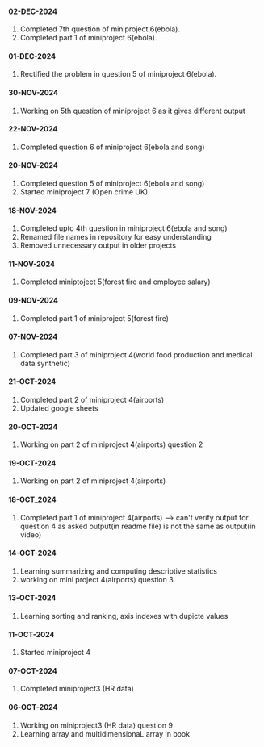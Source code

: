 #### 02-DEC-2024
1. Completed 7th question of miniproject 6(ebola).
2. Completed part 1 of miniproject 6(ebola).
#### 01-DEC-2024
1. Rectified the problem in question 5 of miniproject 6(ebola).
#### 30-NOV-2024
1. Working on 5th question of miniproject 6 as it gives different output 
#### 22-NOV-2024
1. Completed question 6 of miniproject 6(ebola and song)
#### 20-NOV-2024
1. Completed question 5 of miniproject 6(ebola and song)
2. Started miniproject 7 (Open crime UK)
#### 18-NOV-2024
1. Completed upto 4th question in miniproject 6(ebola and song)
2. Renamed file names in repository for easy understanding
3. Removed unnecessary output in older projects
#### 11-NOV-2024
1. Completed miniptoject 5(forest fire and employee salary)
#### 09-NOV-2024
1. Completed part 1 of miniproject 5(forest fire)
#### 07-NOV-2024
1. Completed part 3 of miniproject 4(world food production and medical data synthetic)
#### 21-OCT-2024
1. Completed part 2 of miniproject 4(airports)
2. Updated google sheets
#### 20-OCT-2024
1. Working on part 2 of miniproject 4(airports) question 2
#### 19-OCT-2024
1. Working on part 2 of miniproject 4(airports)
#### 18-OCT_2024
1. Completed part 1 of miniproject 4(airports) --> can't verify output for question 4 as asked output(in readme file) is not the same as output(in video)
#### 14-OCT-2024
1. Learning summarizing and computing descriptive statistics
2. working on mini project 4(airports) question 3

#### 13-OCT-2024
1. Learning sorting and ranking, axis indexes with dupicte values

#### 11-OCT-2024
1. Started miniproject 4

#### 07-OCT-2024
1. Completed miniproject3 (HR data)

#### 06-OCT-2024
1. Working on miniproject3 (HR data) question 9
2. Learning array and multidimensionaL array in book
  





